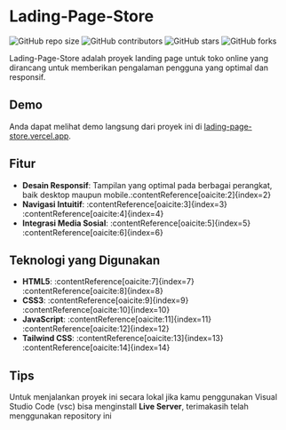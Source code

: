 # Lading-Page-Store

![GitHub repo size](https://img.shields.io/github/repo-size/Piahn/Lading-Page-Store)
![GitHub contributors](https://img.shields.io/github/contributors/Piahn/Lading-Page-Store)
![GitHub stars](https://img.shields.io/github/stars/Piahn/Lading-Page-Store?style=social)
![GitHub forks](https://img.shields.io/github/forks/Piahn/Lading-Page-Store?style=social)

Lading-Page-Store adalah proyek landing page untuk toko online yang dirancang untuk memberikan pengalaman pengguna yang optimal dan responsif.

## Demo

Anda dapat melihat demo langsung dari proyek ini di [lading-page-store.vercel.app](https://lading-page-store.vercel.app).

## Fitur

- **Desain Responsif**: Tampilan yang optimal pada berbagai perangkat, baik desktop maupun mobile.&#8203;:contentReference[oaicite:2]{index=2}
- **Navigasi Intuitif**: :contentReference[oaicite:3]{index=3}&#8203;:contentReference[oaicite:4]{index=4}
- **Integrasi Media Sosial**: :contentReference[oaicite:5]{index=5}&#8203;:contentReference[oaicite:6]{index=6}

## Teknologi yang Digunakan

- **HTML5**: :contentReference[oaicite:7]{index=7}&#8203;:contentReference[oaicite:8]{index=8}
- **CSS3**: :contentReference[oaicite:9]{index=9}&#8203;:contentReference[oaicite:10]{index=10}
- **JavaScript**: :contentReference[oaicite:11]{index=11}&#8203;:contentReference[oaicite:12]{index=12}
- **Tailwind CSS**: :contentReference[oaicite:13]{index=13}&#8203;:contentReference[oaicite:14]{index=14}

## Tips

Untuk menjalankan proyek ini secara lokal jika kamu penggunakan Visual Studio Code (vsc) bisa menginstall **Live Server**, terimakasih telah menggunakan repository ini
